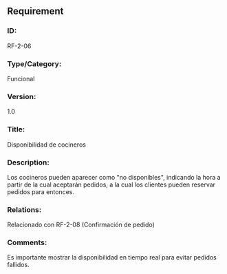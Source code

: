 ## Requirement

### ID:
RF-2-06

### Type/Category:
Funcional

### Version:
1.0

### Title:
Disponibilidad de cocineros

### Description:
Los cocineros pueden aparecer como "no disponibles", indicando la hora a partir de la cual aceptarán pedidos, a la cual los clientes pueden reservar pedidos para entonces.

### Relations:
Relacionado con RF-2-08 (Confirmación de pedido)

### Comments:
Es importante mostrar la disponibilidad en tiempo real para evitar pedidos fallidos.
